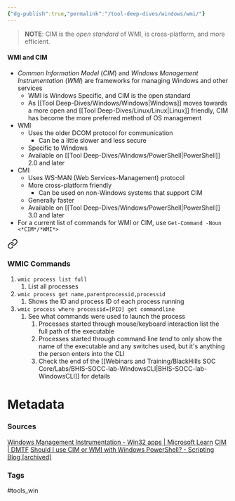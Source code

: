 ```yaml
---
{"dg-publish":true,"permalink":"/tool-deep-dives/windows/wmi/"}
---
```


> **NOTE**: CIM is the *open standard* of WMI, is cross-platform, and more efficient.
#### WMI and CIM
- *Common Information Model* (*CIM*) and *Windows Management Instrumentation* (*WMI*) are frameworks for managing Windows and other services
	- WMI is Windows Specific, and CIM is the open standard
	- As [[Tool Deep-Dives/Windows/Windows\|Windows]] moves towards a more open and [[Tool Deep-Dives/Linux/Linux\|Linux]] friendly, CIM has become the more preferred method of OS management
- WMI
	- Uses the older DCOM protocol for communication
		- Can be a little slower and less secure
	- Specific to Windows
	- Available on [[Tool Deep-Dives/Windows/PowerShell\|PowerShell]] 2.0 and later
- CMI
	- Uses WS-MAN (Web Services-Management) protocol
	- More cross-platform friendly
		- Can be used on non-Windows systems that support CIM
	- Generally faster
	- Available on [[Tool Deep-Dives/Windows/PowerShell\|PowerShell]] 3.0 and later
- For a current list of commands for WMI or CIM, use `Get-Command -Noun <*CIM*/*WMI*>`


<div class="transclusion internal-embed is-loaded"><a class="markdown-embed-link" href="/tool-deep-dives/windows/wmic/#wmic-commands" aria-label="Open link"><svg xmlns="http://www.w3.org/2000/svg" width="24" height="24" viewBox="0 0 24 24" fill="none" stroke="currentColor" stroke-width="2" stroke-linecap="round" stroke-linejoin="round" class="svg-icon lucide-link"><path d="M10 13a5 5 0 0 0 7.54.54l3-3a5 5 0 0 0-7.07-7.07l-1.72 1.71"></path><path d="M14 11a5 5 0 0 0-7.54-.54l-3 3a5 5 0 0 0 7.07 7.07l1.71-1.71"></path></svg></a><div class="markdown-embed">



### WMIC Commands
1. `wmic process list full`
	1. List all processes
2. `wmic process get name,parentprocessid,processid`
	1. Shows the ID and process ID of each process running
3. `wmic process where processid=[PID] get commandline`
	1. See what commands were used to launch the process
		1. Processes started through mouse/keyboard interaction list the full path of the executable
		2. Processes started through command line *tend* to only show the name of the executable and any switches used, but it's anything the person enters into the CLI
		3. Check the end of the [[Webinars and Training/BlackHills SOC Core/Labs/BHIS-SOCC-lab-WindowsCLI\|BHIS-SOCC-lab-WindowsCLI]] for details






</div></div>




# Metadata

### Sources
[Windows Management Instrumentation - Win32 apps | Microsoft Learn](https://learn.microsoft.com/en-us/windows/win32/wmisdk/wmi-start-page)
[CIM | DMTF](https://www.dmtf.org/standards/cim)
[Should I use CIM or WMI with Windows PowerShell? - Scripting Blog \[archived\]](https://devblogs.microsoft.com/scripting/should-i-use-cim-or-wmi-with-windows-powershell/)
### Tags
#tools_win 